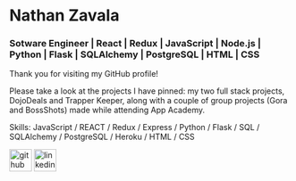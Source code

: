 # Nathan Zavala
### Sotware Engineer | React | Redux | JavaScript | Node.js | Python | Flask | SQLAlchemy | PostgreSQL | HTML | CSS

Thank you for visiting my GitHub profile!

Please take a look at the projects I have pinned: my two full stack projects, DojoDeals and Trapper Keeper, along with a couple of group projects  (Gora and BossShots) made while attending App Academy.

Skills: JavaScript / REACT / Redux / Express / Python / Flask / SQL / SQLAlchemy / PostgreSQL / Heroku / HTML / CSS



[<img src='https://cdn.jsdelivr.net/npm/simple-icons@3.0.1/icons/github.svg' alt='github' height='40'>](https://github.com/zavadev)  [<img src='https://cdn.jsdelivr.net/npm/simple-icons@3.0.1/icons/linkedin.svg' alt='linkedin' height='40'>](https://www.linkedin.com/in/nathan-zavala/)  

